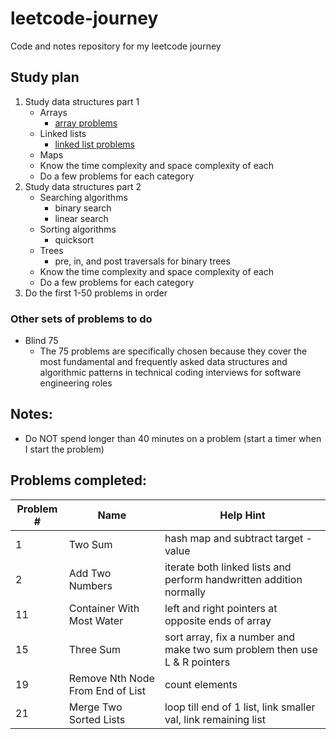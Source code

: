 # leetcode-journey
Code and notes repository for my leetcode journey

## Study plan
1. Study data structures part 1
   - Arrays
     - [array problems](https://leetcode.com/problem-list/array/)
   - Linked lists
     - [linked list problems](https://leetcode.com/problem-list/linked-list/)
   - Maps
   - Know the time complexity and space complexity of each
   - Do a few problems for each category
2. Study data structures part 2
   - Searching algorithms
     - binary search
     - linear search
   - Sorting algorithms
     - quicksort
   - Trees
     - pre, in, and post traversals for binary trees
   - Know the time complexity and space complexity of each
   - Do a few problems for each category
3. Do the first 1-50 problems in order

### Other sets of problems to do
- Blind 75
  - The 75 problems are specifically chosen because they cover the most fundamental and frequently asked data structures and algorithmic patterns in technical coding interviews for software engineering roles

## Notes:
- Do NOT spend longer than 40 minutes on a problem (start a timer when I start the problem)

## Problems completed:
| Problem # | Name                              | Help Hint                                                                                   |
|-----------|-----------------------------------|---------------------------------------------------------------------------------------------|
| 1         |  Two Sum                          | hash map and subtract target - value                                                        |
| 2         |  Add Two Numbers                  | iterate both linked lists and perform handwritten addition normally                         |
| 11        |  Container With Most Water        | left and right pointers at opposite ends of array                                           |
| 15        |  Three Sum                        | sort array, fix a number and make two sum problem then use L & R pointers                   |
| 19        |  Remove Nth Node From End of List | count elements                                                                              |
| 21        |  Merge Two Sorted Lists           | loop till end of 1 list, link smaller val, link remaining list                              |

